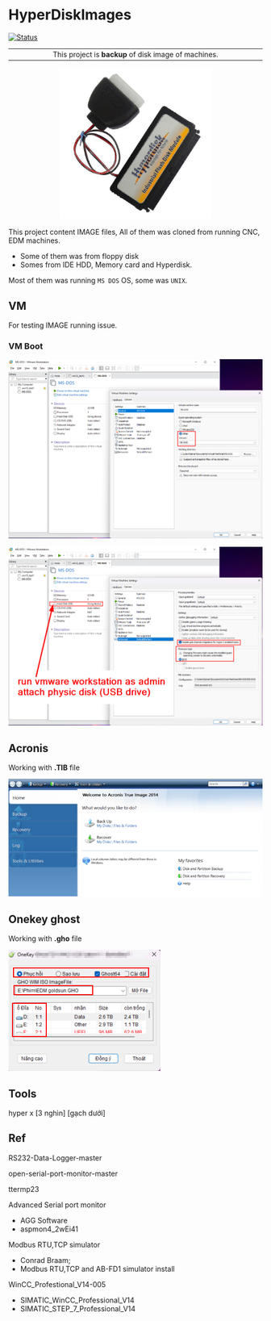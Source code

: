 # HyperDiskImages

[![Status](https://img.shields.io/badge/status-Storage-blue)]()

<table>
    <tr>
        <td width="99999" align="center">This project is <b>backup</b> of disk image of machines.</td>
    </tr>
</table>

<p align="center">
 <img src="assets/hyperdisk.png" alt="Icon" width="300" />
</p>

This project content IMAGE files, All of them was cloned from running CNC, EDM machines. 
- Some of them was from floppy disk
- Somes from IDE HDD, Memory card and Hyperdisk.

Most of them was running `MS DOS` OS, some was `UNIX`.

## VM 

For testing IMAGE running issue.

### VM Boot

![](assets/vm1.png)

![](assets/vm2.png)


## Acronis

Working with **.TIB** file

![](assets/acronis.png)


## Onekey ghost

Working with **.gho** file

![](assets/onekey.png)

## Tools

hyper x [3 nghìn] [gạch dưới]


## Ref

RS232-Data-Logger-master

open-serial-port-monitor-master

ttermp23

Advanced Serial port monitor
- AGG Software
- aspmon4_2wEi41

Modbus RTU,TCP simulator    
- Conrad Braam; 
- Modbus RTU,TCP and AB-FD1 simulator install


WinCC_Profestional_V14-005
- SIMATIC_WinCC_Professional_V14
- SIMATIC_STEP_7_Professional_V14